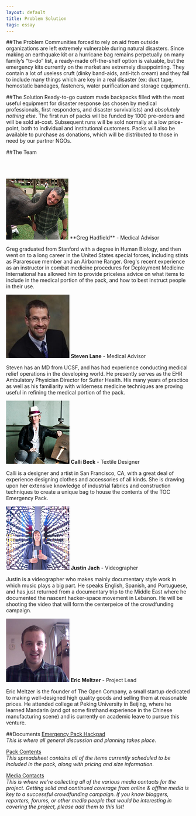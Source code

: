 ```yaml
---
layout: default
title: Problem Solution 
tags: essay
---
```


##The Problem
Communities forced to rely on aid from outside organizations are left extremely vulnerable during natural disasters. Since making an earthquake kit or a hurricane bag remains perpetually on many family’s “to-do” list, a ready-made off-the-shelf option is valuable, but the emergency kits currently on the market are extremely disappointing. They contain a lot of useless cruft (dinky band-aids, anti-itch cream) and they fail to include many things which are key in a real disaster (ex: duct tape, hemostatic bandages, fasteners, water purification and storage equipment).


##The Solution
Ready-to-go custom made backpacks filled with the most useful equipment for disaster response (as chosen by medical professionals, first responders, and disaster survivalists) and *absolutely nothing else*. The first run of packs will be funded by 1000 pre-orders and will be sold at-cost. Subsequent runs will be sold normally at a low price-point, both to individual and institutional customers. Packs will also be available to purchase as donations, which will be distributed to those in need by our partner NGOs.



##The Team


<img style="padding-top:50px;" src="images/greg.png">
**Greg Hadfield** - Medical Advisor  

Greg graduated from Stanford with a degree in Human Biology, and then went on to a long career in the United States special forces, including stints as Pararescue member and an Airborne Ranger. Greg's recent experience as an instructor in combat medicine procedures for Deployment Medicine International has allowed him to provide priceless advice on what items to include in the medical portion of the pack, and how to best instruct people in their use.

![Steven Photo](/images/steven.jpg)
**Steven Lane** - Medical Advisor   

Steven has an MD from UCSF, and has had experience conducting medical relief operations in the developing world. He presently serves as the EHR Ambulatory Physician Director for Sutter Health.  His many years of practice as well as his familiarity with wilderness medicine techniques are proving useful in refining the medical portion of the pack.

![Calli Photo](/images/calli.png)
**Calli Beck** - Textile Designer  

Calli is a designer and artist in San Francisco, CA, with a great deal of experience designing clothes and accessories of all kinds. She is drawing upon her extensive knowledge of industrial fabrics and construction techniques to create a unique bag to house the contents of the TOC Emergency Pack.

![Justin Photo](/images/justin.jpg)
**Justin Jach** - Videographer  

Justin is a videographer who makes mainly documentary style work in which music plays a big part. He speaks English, Spanish, and Portuguese, and has just returned from a documentary trip to the Middle East where he documented the nascent hacker-space movement in Lebanon. He will be shooting the video that will form the centerpeice of the crowdfunding campaign.

![Greg Photo](/images/eric.jpg)
**Eric Meltzer** - Project Lead  

Eric Meltzer is the founder of The Open Company, a small startup dedicated to making well-designed high quality goods and selling them at reasonable prices. He attended college at Peking University in Beijing, where he learned Mandarin (and got some firsthand experience in the Chinese manufacturing scene) and is currently on academic leave to pursue this venture. 


##Documents
[Emergency Pack Hackpad](https://hackpad.com/TOC-Go-Bag-general-discussion-YVa6MoNfMf2)  
*This is where all general discussion and planning takes place.*

[Pack Contents](http://example.net/)  
*This spreadsheet contains all of the items currently scheduled to be included in the pack, along with pricing and size information.*

[Media Contacts](http://example.net/)  
*This is where we're collecting all of the various media contacts for the project. Getting solid and continued coverage from online & offline media is key to a successful crowdfunding campaign. If you know bloggers, reporters, forums, or other media people that would be interesting in covering the project, please add them to this list!*


